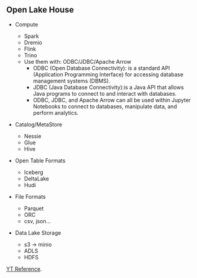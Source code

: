 ## Open Lake House

* Compute
    * Spark
    * Dremio
    * Flink
    * Trino
    * Use them with: ODBC/JDBC/Apache Arrow
        * ODBC (Open Database Connectivity): is a standard API (Application Programming Interface) for accessing database management systems (DBMS).
        * JDBC (Java Database Connectivity):is a Java API that allows Java programs to connect to and interact with databases.
        * ODBC, JDBC, and Apache Arrow can all be used within Jupyter Notebooks to connect to databases, manipulate data, and perform analytics.

* Catalog/MetaStore
    * Nessie
    * Glue
    * Hive

* Open Table Formats
    * Iceberg
    * DeltaLake
    * Hudi

* File Formats
    * Parquet
    * ORC
    * csv, json...

* Data Lake Storage
    * s3 -> minio
    * ADLS
    * HDFS

[YT Reference](https://www.youtube.com/watch?v=aMOycqeqlmM).
